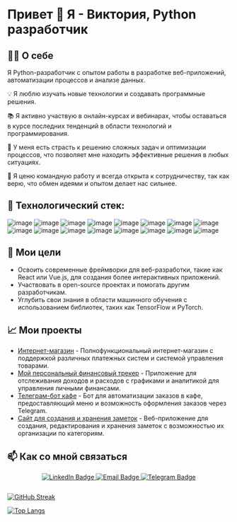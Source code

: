 # **Привет 👋 Я - Виктория, Python разработчик**

## 👩‍💻 О себе

Я Python-разработчик с опытом работы в разработке веб-приложений, автоматизации процессов и анализе данных. 

💡 Я люблю изучать новые технологии и создавать программные решения.

📚 Я активно участвую в онлайн-курсах и вебинарах, чтобы оставаться в курсе последних тенденций в области технологий и программирования.  

🌟 У меня есть страсть к решению сложных задач и оптимизации процессов, что позволяет мне находить эффективные решения в любых ситуациях. 

🤝 Я ценю командную работу и всегда открыта к сотрудничеству, так как верю, что обмен идеями и опытом делает нас сильнее.  

## **🚀 Технологический стек:**

![image](https://github.com/user-attachments/assets/8f833bb7-9639-4abb-91eb-7c56f07f40e2) ![image](https://github.com/user-attachments/assets/8f1260b4-950f-48b6-a455-d47211dd1e83) ![image](https://github.com/user-attachments/assets/77efaf7c-b74e-4a8e-9697-b95007f21021) ![image](https://github.com/user-attachments/assets/70c0cb48-6448-4d99-b21f-a23b75d84ed7) ![image](https://github.com/user-attachments/assets/94a7a842-ca54-49fc-a504-877e4353bede) ![image](https://github.com/user-attachments/assets/4c4ef436-d448-4413-a724-432d895301ca) ![image](https://github.com/user-attachments/assets/a52b36dd-137a-4c04-9fd0-c8fb157a3bc0) ![image](https://github.com/user-attachments/assets/332a422b-f7c7-458b-96b6-030c2c3bda50) ![image](https://github.com/user-attachments/assets/5ceae72d-ac3a-403f-b760-ea372560d434) ![image](https://github.com/user-attachments/assets/4d3db876-d869-40b9-a873-065f33d0bf46) ![image](https://github.com/user-attachments/assets/e18d5f83-4a55-41a3-89f2-4dcfa92f3556) ![image](https://github.com/user-attachments/assets/8cf5898e-8af7-437b-acbf-cba4146fae13) ![image](https://github.com/user-attachments/assets/02ef4f08-504e-4bcc-ad52-c4e6a07a7c9b) ![image](https://github.com/user-attachments/assets/e370e80e-32b8-4444-a9d5-7d88a4fd1e79) ![image](https://github.com/user-attachments/assets/50365ab4-2614-4f49-b547-e07425a84032) ![image](https://github.com/user-attachments/assets/80661eaf-1277-49c1-9105-246008b22599)

 









## **🌱 Мои цели**

- Освоить современные фреймворки для веб-разработки, такие как React или Vue.js, для создания более интерактивных приложений.
- Участвовать в open-source проектах и помогать другим разработчикам.
- Углубить свои знания в области машинного обучения с использованием библиотек, таких как TensorFlow и PyTorch.

## **📈 Мои проекты**

- [Интернет-магазин](https://github.com/vikivuki2003/web_site_django) - Полнофункциональный интернет-магазин с поддержкой различных платежных систем и системой управления товарами.
- [Мой персональный финансовый трекер](https://github.com/vikivuki2003/my_personal_finanse_tracker) - Приложение для отслеживания доходов и расходов с графиками и аналитикой для управления личными финансами.
- [Телеграм-бот кафе](https://github.com/vikivuki2003/my_telegram_bot) - Бот для автоматизации заказов в кафе, предоставляющий меню и возможность оформления заказов через Telegram.
- [Сайт для создания и хранения заметок](https://github.com/vikivuki2003/notes_django_project) - Веб-приложение для создания, редактирования и хранения заметок с возможностью их организации по категориям.

## **📫 Как со мной связаться**
<div id="badges" align="center">  
  <a href="https://www.linkedin.com/in/viktoriiadiukina" target="_blank">  
    <img src="https://img.shields.io/badge/LinkedIn-blue?style=for-the-badge&logo=linkedin&logoColor=white" alt="LinkedIn Badge"/>  
  </a>  
  <a href="mailto:viki_dyukina@mail.ru" target="_blank">  
    <img src="https://img.shields.io/badge/Email-blue?style=for-the-badge&logo=email&logoColor=white" alt="Email Badge"/>  
  </a> 
  <a href="https://t.me/viktoria_drsi" target="_blank">  
    <img src="https://img.shields.io/badge/Telegram-blue?style=for-the-badge&logo=telegram&logoColor=white" alt="Telegram Badge"/>  
  </a>  
</div>

<p align="center">  
  <img src="https://komarev.com/ghpvc/?username=vikivuki2003&style=flat-square&color=blue" alt=""/>  
</p>   

[![GitHub Streak](https://streak-stats.demolab.com?user=vikivuki2003&theme=transparent&hide_border=true&mode=weekly&fire=FF2222&dates=2C68F6&currStreakLabel=2C68F6&currStreakNum=2C68F6)](https://git.io/streak-stats)  

[![Top Langs](https://github-readme-stats.vercel.app/api/top-langs/?username=vikivuki2003&layout=compact&theme=vision-friendly-dark)](https://github.com/anuraghazra/github-readme-stats)  
